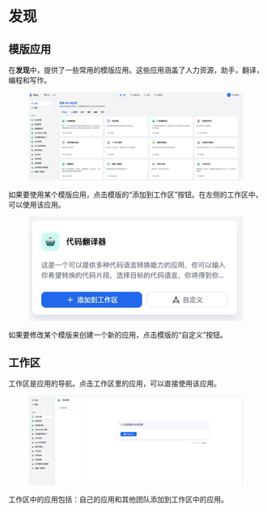 # 发现
## 模版应用
在**发现**中，提供了一些常用的模版应用。这些应用涵盖了人力资源，助手，翻译，编程和写作。  
<figure><img src="./images/explore-app.jpg"></figure>

如果要使用某个模版应用，点击模版的“添加到工作区”按钮。在左侧的工作区中，可以使用该应用。  
<figure><img src="./images/creat-customize-app.jpg"></figure>

如果要修改某个模版来创建一个新的应用，点击模版的“自定义”按钮。

## 工作区
工作区是应用的导航。点击工作区里的应用，可以直接使用该应用。  
<figure><img src="./images/workspace.jpg"></figure>

工作区中的应用包括：自己的应用和其他团队添加到工作区中的应用。